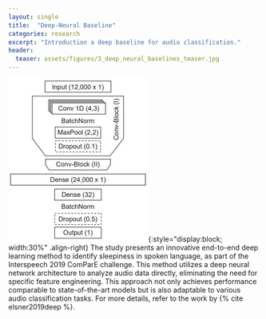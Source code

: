 ```yaml
---
layout: single
title:  "Deep-Neural Baseline"
categories: research 
excerpt: "Introduction a deep baseline for audio classification."
header:
  teaser: assets/figures/3_deep_neural_baselines_teaser.jpg
---
```


![Self-Replication Robustness](\assets\figures\3_deep_neural_baselines.jpg){:style="display:block; width:30%" .align-right}
The study presents an innovative end-to-end deep learning method to identify sleepiness in spoken language, as part of the Interspeech 2019 ComParE challenge. This method utilizes a deep neural network architecture to analyze audio data directly, eliminating the need for specific feature engineering. This approach not only achieves performance comparable to state-of-the-art models but is also adaptable to various audio classification tasks. For more details, refer to the work by {% cite elsner2019deep %}.
